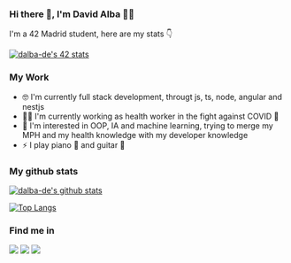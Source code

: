 ### Hi there 👋, I'm David Alba 👨‍💻

I'm a 42 Madrid student, here are my stats 👇

[![dalba-de's 42 stats](https://badge42.vercel.app/api/v2/cl1q8ulvz004409mj9acc8ede/stats?cursusId=21&coalitionId=65)](https://github.com/JaeSeoKim/badge42)

### My Work
* 🤓 I'm currently full stack development, througt js, ts, node, angular and nestjs
* 👨‍⚕️ I'm currently working as health worker in the fight against COVID 🦠
* 🤩 I'm interested in OOP, IA and machine learning, trying to merge my MPH and my health knowledge with my developer knowledge
* ⚡ I play piano 🎹 and guitar 🎸

### My github stats
[![dalba-de's github stats](https://github-readme-stats.vercel.app/api?username=dalba-de&theme=merko)](https://github.com/anuraghazra/github-readme-stats)

[![Top Langs](https://github-readme-stats.vercel.app/api/top-langs/?username=dalba-de&layout=compact)](https://github.com/anuraghazra/github-readme-stats)

### Find me in
[![](https://img.shields.io/badge/twitter-%231DA1F2.svg?&style=for-the-badge&logo=twitter&logoColor=white)](https://twitter.com/d3alba) [![](https://img.shields.io/badge/gmail-D14836?&style=for-the-badge&logo=gmail&logoColor=white)](mailto:D.alba85@gmail.com) [![](https://img.shields.io/badge/linkedin-%230077B5.svg?&style=for-the-badge&logo=linkedin&logoColor=white)](https://www.linkedin.com/in/david-alba-de-la-torre-a867501a7)


<!--
**dalba-de/dalba-de** is a ✨ _special_ ✨ repository because its `README.md` (this file) appears on your GitHub profile.

Here are some ideas to get you started:

- 🔭 I’m currently working on ...
- 🌱 I’m currently learning ...
- 👯 I’m looking to collaborate on ...
- 🤔 I’m looking for help with ...
- 💬 Ask me about ...
- 📫 How to reach me: ...
- 😄 Pronouns: ...
- ⚡ Fun fact: ...
-->
